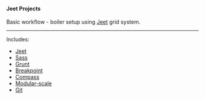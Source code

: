 #### Jeet Projects

Basic workflow - boiler setup using [Jeet](http://jeet.gs) grid system.

---

Includes:
- [Jeet](http://jeet.gs)
- [Sass](http://sass-lang.com/)
- [Grunt](http://gruntjs.com/)
- [Breakpoint](http://breakpoint-sass.com/)
- [Compass](http://compass-style.org/)
- [Modular-scale](https://github.com/Team-Sass/modular-scale)
- [Git](https://github.com/)